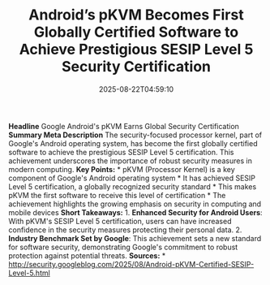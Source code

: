 ﻿---
title: "Android’s pKVM Becomes First Globally Certified Software to Achieve Prestigious SESIP Level 5 Security Certification"
date: "2025-08-22T04:59:10"
category: "Markets"
summary: ""
slug: "androids pkvm becomes first globally certified software to a"
source_urls:
  - "http://security.googleblog.com/2025/08/Android-pKVM-Certified-SESIP-Level-5.html"
seo:
  title: "Android’s pKVM Becomes First Globally Certified Software to Achieve Prestigious SESIP Level 5 Security Certification | Hash n Hedge"
  description: ""
  keywords: ["news", "markets", "brief"]
---
**Headline** Google Android's pKVM Earns Global Security Certification  **Summary Meta Description** The security-focused processor kernel, part of Google's Android operating system, has become the first globally certified software to achieve the prestigious SESIP Level 5 certification. This achievement underscores the importance of robust security measures in modern computing.  **Key Points:**  * pKVM (Processor Kernel) is a key component of Google's Android operating system * It has achieved SESIP Level 5 certification, a globally recognized security standard * This makes pKVM the first software to receive this level of certification * The achievement highlights the growing emphasis on security in computing and mobile devices  **Short Takeaways:**  1. **Enhanced Security for Android Users**: With pKVM's SESIP Level 5 certification, users can have increased confidence in the security measures protecting their personal data. 2. **Industry Benchmark Set by Google**: This achievement sets a new standard for software security, demonstrating Google's commitment to robust protection against potential threats.  **Sources:** * http://security.googleblog.com/2025/08/Android-pKVM-Certified-SESIP-Level-5.html 
